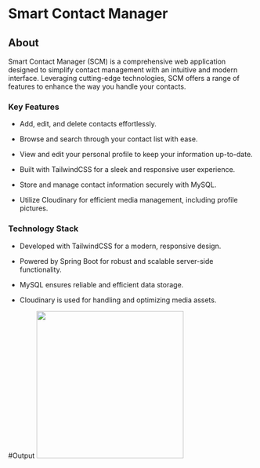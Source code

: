 #  Smart Contact Manager
## About
 Smart Contact Manager (SCM) is a comprehensive web application designed to simplify contact management with an intuitive and modern interface.
 Leveraging cutting-edge technologies, SCM offers a range of features to enhance the way you handle your contacts.

### **Key Features**<br>
 * Add, edit, and delete contacts effortlessly.
 
*  Browse and search through your contact list with ease.

*  View and edit your personal profile to keep your information up-to-date.

*  Built with TailwindCSS for a sleek and responsive user experience.

*  Store and manage contact information securely with MySQL.

*  Utilize Cloudinary for efficient media management, including profile pictures.

### **Technology Stack**<br>
*  Developed with TailwindCSS for a modern, responsive design.

*  Powered by Spring Boot for robust and scalable server-side functionality.

* MySQL ensures reliable and efficient data storage.
 
*  Cloudinary is used for handling and optimizing media assets.

#Output
<img src="https://github.com/user-attachments/assets/f62e3958-7da8-448b-81a6-9a3a3fe6b82a" width="300">



